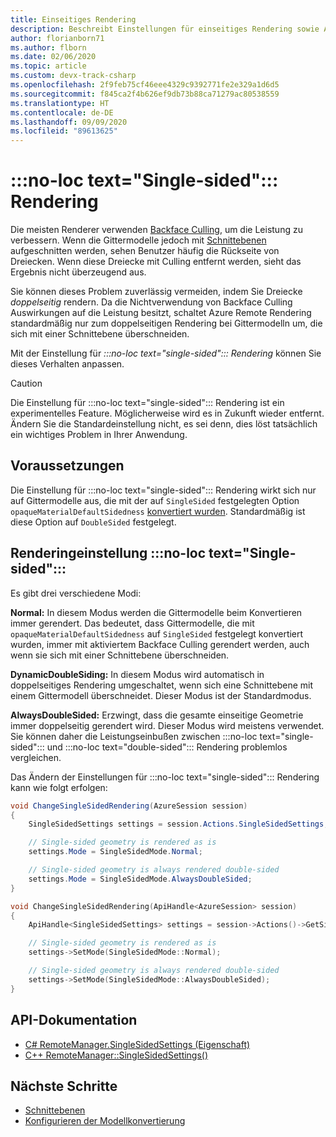 ```yaml
---
title: Einseitiges Rendering
description: Beschreibt Einstellungen für einseitiges Rendering sowie Anwendungsfälle.
author: florianborn71
ms.author: flborn
ms.date: 02/06/2020
ms.topic: article
ms.custom: devx-track-csharp
ms.openlocfilehash: 2f9feb75cf46eee4329c9392771fe2e329a1d6d5
ms.sourcegitcommit: f845ca2f4b626ef9db73b88ca71279ac80538559
ms.translationtype: HT
ms.contentlocale: de-DE
ms.lasthandoff: 09/09/2020
ms.locfileid: "89613625"
---
```

# <a name="no-loc-textsingle-sided-rendering"></a>:::no-loc text="Single-sided"::: Rendering

Die meisten Renderer verwenden [Backface Culling](https://en.wikipedia.org/wiki/Back-face_culling), um die Leistung zu verbessern. Wenn die Gittermodelle jedoch mit [Schnittebenen](cut-planes.md) aufgeschnitten werden, sehen Benutzer häufig die Rückseite von Dreiecken. Wenn diese Dreiecke mit Culling entfernt werden, sieht das Ergebnis nicht überzeugend aus.

Sie können dieses Problem zuverlässig vermeiden, indem Sie Dreiecke *doppelseitig* rendern. Da die Nichtverwendung von Backface Culling Auswirkungen auf die Leistung besitzt, schaltet Azure Remote Rendering standardmäßig nur zum doppelseitigen Rendering bei Gittermodelln um, die sich mit einer Schnittebene überschneiden.

Mit der Einstellung für *:::no-loc text="single-sided"::: Rendering* können Sie dieses Verhalten anpassen.

> [!CAUTION]
> Die Einstellung für :::no-loc text="single-sided"::: Rendering ist ein experimentelles Feature. Möglicherweise wird es in Zukunft wieder entfernt. Ändern Sie die Standardeinstellung nicht, es sei denn, dies löst tatsächlich ein wichtiges Problem in Ihrer Anwendung.

## <a name="prerequisites"></a>Voraussetzungen

Die Einstellung für :::no-loc text="single-sided"::: Rendering wirkt sich nur auf Gittermodelle aus, die mit der auf `SingleSided` festgelegten Option `opaqueMaterialDefaultSidedness` [konvertiert wurden](../../how-tos/conversion/configure-model-conversion.md). Standardmäßig ist diese Option auf `DoubleSided` festgelegt.

## <a name="no-loc-textsingle-sided-rendering-setting"></a>Renderingeinstellung :::no-loc text="Single-sided":::

Es gibt drei verschiedene Modi:

**Normal:** In diesem Modus werden die Gittermodelle beim Konvertieren immer gerendert. Das bedeutet, dass Gittermodelle, die mit `opaqueMaterialDefaultSidedness` auf `SingleSided` festgelegt konvertiert wurden, immer mit aktiviertem Backface Culling gerendert werden, auch wenn sie sich mit einer Schnittebene überschneiden.

**DynamicDoubleSiding:** In diesem Modus wird automatisch in doppelseitiges Rendering umgeschaltet, wenn sich eine Schnittebene mit einem Gittermodell überschneidet. Dieser Modus ist der Standardmodus.

**AlwaysDoubleSided:** Erzwingt, dass die gesamte einseitige Geometrie immer doppelseitig gerendert wird. Dieser Modus wird meistens verwendet. Sie können daher die Leistungseinbußen zwischen :::no-loc text="single-sided"::: und :::no-loc text="double-sided"::: Rendering problemlos vergleichen.

Das Ändern der Einstellungen für :::no-loc text="single-sided"::: Rendering kann wie folgt erfolgen:

```cs
void ChangeSingleSidedRendering(AzureSession session)
{
    SingleSidedSettings settings = session.Actions.SingleSidedSettings;

    // Single-sided geometry is rendered as is
    settings.Mode = SingleSidedMode.Normal;

    // Single-sided geometry is always rendered double-sided
    settings.Mode = SingleSidedMode.AlwaysDoubleSided;
}
```

```cpp
void ChangeSingleSidedRendering(ApiHandle<AzureSession> session)
{
    ApiHandle<SingleSidedSettings> settings = session->Actions()->GetSingleSidedSettings();

    // Single-sided geometry is rendered as is
    settings->SetMode(SingleSidedMode::Normal);

    // Single-sided geometry is always rendered double-sided
    settings->SetMode(SingleSidedMode::AlwaysDoubleSided);
}
```

## <a name="api-documentation"></a>API-Dokumentation

* [C# RemoteManager.SingleSidedSettings (Eigenschaft)](https://docs.microsoft.com/dotnet/api/microsoft.azure.remoterendering.remotemanager.singlesidedsettings)
* [C++ RemoteManager::SingleSidedSettings()](https://docs.microsoft.com/cpp/api/remote-rendering/remotemanager#singlesidedsettings)

## <a name="next-steps"></a>Nächste Schritte

* [Schnittebenen](cut-planes.md)
* [Konfigurieren der Modellkonvertierung](../../how-tos/conversion/configure-model-conversion.md)
